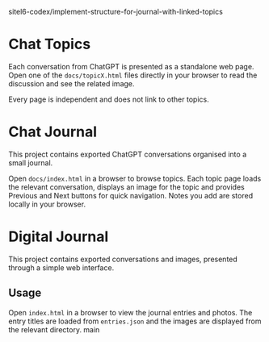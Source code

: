  sitel6-codex/implement-structure-for-journal-with-linked-topics
# Chat Topics

Each conversation from ChatGPT is presented as a standalone web page. Open one
of the `docs/topicX.html` files directly in your browser to read the discussion
and see the related image.

Every page is independent and does not link to other topics.

# Chat Journal

This project contains exported ChatGPT conversations organised into a small journal.

Open `docs/index.html` in a browser to browse topics. Each topic page loads the relevant conversation, displays an image for the topic and provides Previous and Next buttons for quick navigation. Notes you add are stored locally in your browser.

# Digital Journal

This project contains exported conversations and images, presented through a simple web interface.

## Usage

Open `index.html` in a browser to view the journal entries and photos. The entry titles are loaded from `entries.json` and the images are displayed from the relevant directory.
 main
